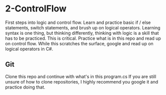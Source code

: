 # 2-ControlFlow
First steps into logic and control flow.  Learn and practice basic if / else statements, switch statements, and brush up on logical operators.  Learning syntax is one thing, but thinking differently, thinking with logic is a skill that has to be practiced. This is critical. Practice what is in this repo and read up on control flow.  While this scratches the surface, google and read up on logical operators in C#.

## Git
Clone this repo and continue with what's in this program.cs  If you are still unsure of how to clone repositories, I highly recommend you google it and practice doing that.
